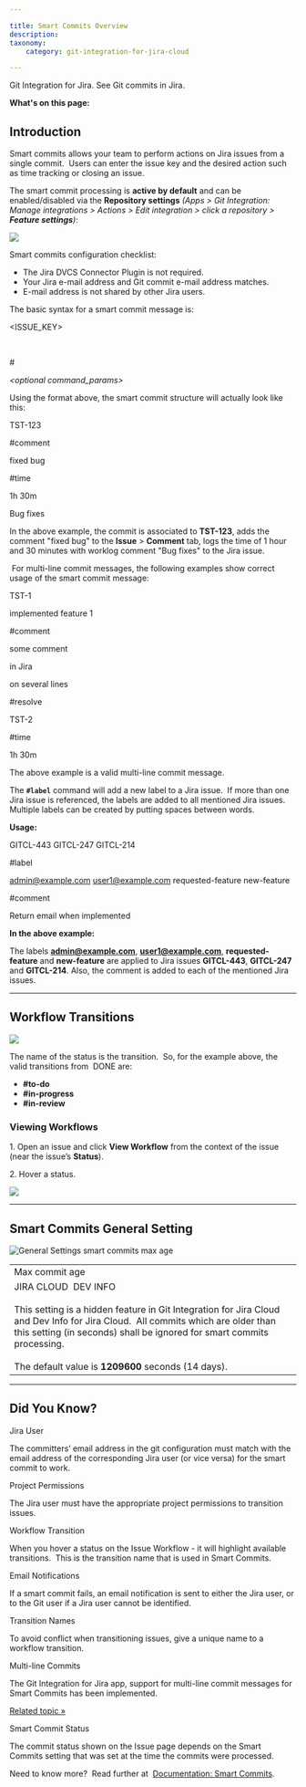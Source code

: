 ```yaml
---

title: Smart Commits Overview
description:
taxonomy:
    category: git-integration-for-jira-cloud

---
```



Git Integration for Jira. See Git commits in Jira.

**What's on this page:**

## **Introduction**

Smart commits allows your team to perform actions on Jira issues from a single commit.  Users can enter the issue key and the desired action such as time tracking or closing an issue.

The smart commit processing is **active by default** and can be enabled/disabled via the **Repository settings** _(Apps > Git Integration: Manage integrations > Actions > Edit integration > click a repository > **Feature settings**)_:

![](https://bigbrassband.atlassian.net/wiki/download/attachments/109314182/gitcloud-edit-repo-feature-cfg-sel.png?version=1&modificationDate=1650363840596&cacheVersion=1&api=v2)

Smart commits configuration checklist:

*   The Jira DVCS Connector Plugin is not required.
*   Your Jira e-mail address and Git commit e-mail address matches.
*   E-mail address is not shared by other Jira users.

The basic syntax for a smart commit message is:

<ISSUE\_KEY> 

_<ignored text>_ 

#<command> 

_<optional command\_params>_



Using the format above, the smart commit structure will actually look like this:

TST-123 

#comment 

fixed bug 

#time 

1h 30m 

Bug fixes 



In the above example, the commit is associated to **TST-123**, adds the comment "fixed bug" to the **Issue** > **Comment** tab, logs the time of 1 hour and 30 minutes with worklog comment "Bug fixes" to the Jira issue.

 For multi-line commit messages, the following examples show correct usage of the smart commit message:

TST-1 

implemented feature 1



#comment 

some comment



in Jira



on several lines



#resolve



TST-2 

#time 

1h 30m 



The above example is a valid multi-line commit message.

The **`#label`** command will add a new label to a Jira issue.  If more than one Jira issue is referenced, the labels are added to all mentioned Jira issues.  Multiple labels can be created by putting spaces between words.

**Usage:**

GITCL-443 GITCL-247 GITCL-214 

#label 

admin@example.com user1@example.com requested-feature new-feature 

#comment 

Return email when implemented



**In the above example:** 

The labels **admin@example.com**, **user1@example.com**, **requested-feature** and **new-feature** are applied to Jira issues **GITCL-443**, **GITCL-247** and **GITCL-214**. Also, the comment is added to each of the mentioned Jira issues.





* * *



## **Workflow Transitions**

![](https://bigbrassband.com/docimgs/jira-simple-workflow-144.png)

The name of the status is the transition.  So, for the example above, the valid transitions from  DONE are:

*   **#to-do**
*   **#in-progress**
*   **#in-review**



### **Viewing Workflows**

1. Open an issue and click **View Workflow** from the context of the issue (near the issue’s **Status**).

2\. Hover a status.

![](https://bigbrassband.com/docimgs/jira-workflow-hover.png)



* * *

## **Smart Commits General Setting**



![General Settings smart commits max age](https://bigbrassband.com/docimgs/gen-cfg-smart-commits-max-age.png)

|     |
| --- |
| Max commit age |
| JIRA CLOUD  DEV INFO<br><br>This setting is a hidden feature in Git Integration for Jira Cloud and Dev Info for Jira Cloud.  All commits which are older than this setting (in seconds) shall be ignored for smart commits processing.<br><br>The default value is **1209600** seconds (14 days). |



* * *



## **Did You Know?**





Jira User

The committers’ email address in the git configuration must match with the email address of the corresponding Jira user (or vice versa) for the smart commit to work.



Project Permissions

The Jira user must have the appropriate project permissions to transition issues.



Workflow Transition

When you hover a status on the Issue Workflow - it will highlight available transitions.  This is the transition name that is used in Smart Commits.



Email Notifications

If a smart commit fails, an email notification is sent to either the Jira user, or to the Git user if a Jira user cannot be identified.



Transition Names

To avoid conflict when transitioning issues, give a unique name to a workflow transition.



Multi-line Commits

The Git Integration for Jira app, support for multi-line commit messages for Smart Commits has been implemented.

[Related topic »](/wiki/pages/resumedraft.action?draftId=109314182#SmartCommitsOverview-Developer-handlemultikeys)



Smart Commit Status

The commit status shown on the Issue page depends on the Smart Commits setting that was set at the time the commits were processed.

Need to know more?  Read further at  [Documentation: Smart Commits](/git-integration-for-jira-cloud/Smart-commits).